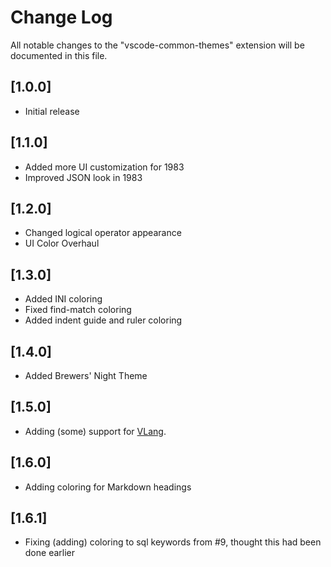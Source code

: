 # Change Log

All notable changes to the "vscode-common-themes" extension will be documented in this file.

<!-- Check [Keep a Changelog](http://keepachangelog.com/) for recommendations on how to structure this file.-->

## [1.0.0]

- Initial release

## [1.1.0]

- Added more UI customization for 1983
- Improved JSON look in 1983

## [1.2.0]

- Changed logical operator appearance
- UI Color Overhaul

## [1.3.0]

- Added INI coloring
- Fixed find-match coloring
- Added indent guide and ruler coloring

## [1.4.0]

- Added Brewers' Night Theme

## [1.5.0]

- Adding (some) support for [VLang](https://github.com/vlang/v).

## [1.6.0]

- Adding coloring for Markdown headings

## [1.6.1]

- Fixing (adding) coloring to sql keywords from #9, thought this had been done earlier